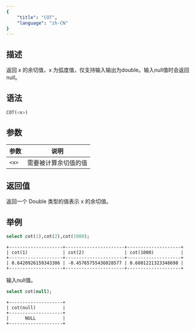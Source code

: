 ```yaml
---
{
    "title": "COT",
    "language": "zh-CN"
}
---
```


## 描述

返回 x 的余切值，x 为弧度值，仅支持输入输出为double。输入null值时会返回null。

## 语法

```sql
COT(<x>)
```

## 参数

| 参数 | 说明 |
| -- | -- |
| `<x>` | 需要被计算余切值的值 |

## 返回值

返回一个 Double 类型的值表示 x 的余切值。

## 举例

```sql
select cot(1),cot(2),cot(1000);
```

```text
+--------------------+----------------------+--------------------+
| cot(1)             | cot(2)               | cot(1000)          |
+--------------------+----------------------+--------------------+
| 0.6420926159343306 | -0.45765755436028577 | 0.6801221323348698 |
+--------------------+----------------------+--------------------+
```


输入null值。

```sql
select cot(null);
```

```text
+--------------------+
| cot(null)          |
+--------------------+
|      NULL          |
+--------------------+
```